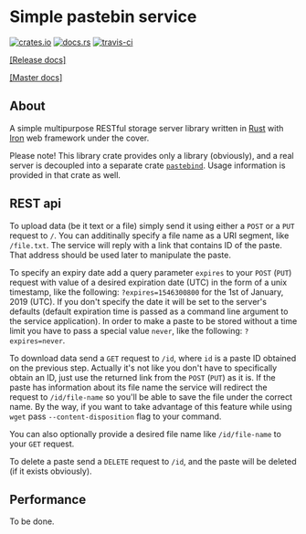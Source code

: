 # Simple pastebin service

[![crates.io](https://img.shields.io/crates/v/pastebin.svg)](https://crates.io/crates/pastebin)
[![docs.rs](https://docs.rs/pastebin/badge.svg)](https://docs.rs/pastebin)
[![travis-ci](https://travis-ci.org/mexus/pastebin.svg?branch=master)](https://travis-ci.org/mexus/pastebin)

[[Release docs]](https://docs.rs/pastebin/)

[[Master docs]](https://mexus.gitlab.io/pastebin/pastebin/)

## About

A simple multipurpose RESTful storage server library written in
[Rust](https://www.rust-lang.org/) with [Iron](https://github.com/iron/iron)
web framework under the cover.

Please note! This library crate provides only a library (obviously), and a real
server is decoupled into a separate crate
[`pastebind`](https://crates.io/crates/pastebind). Usage information is
provided in that crate as well.

## REST api

To upload data (be it text or a file) simply send it using either a `POST` or a
`PUT` request to `/`. You can additinally specify a file name as a URI segment,
like `/file.txt`. The service will reply with a link that contains ID of the
paste. That address should be used later to manipulate the paste.

To specify an expiry date add a query parameter `expires` to your `POST`
(`PUT`) request with value of a desired expiration date (UTC) in the form of a
unix timestamp, like the following: `?expires=1546300800` for the 1st of
January, 2019 (UTC). If you don't specify the date it will be set to the
server's defaults (default expiration time is passed as a command line argument
to the service application). In order to make a paste to be stored without a
time limit you have to pass a special value `never`, like the following:
`?expires=never`.

To download data send a `GET` request to `/id`, where `id` is a paste ID
obtained on the previous step. Actually it's not like you don't have to
specifically obtain an ID, just use the returned link from the `POST` (`PUT`)
as it is. If the paste has information about its file name the service will
redirect the request to `/id/file-name` so you'll be able to save the file
under the correct name. By the way, if you want to take advantage of this
feature while using `wget` pass `--content-disposition` flag to your command.

You can also optionally provide a desired file name like `/id/file-name` to
your `GET` request.

To delete a paste send a `DELETE` request to `/id`, and the paste will be
deleted (if it exists obviously).

## Performance

To be done.
